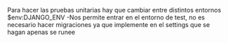 Para hacer las pruebas unitarias hay que cambiar entre distintos entornos
$env:DJANGO_ENV  -Nos permite entrar en el entorno de test, no es necesario hacer migraciones ya que implemente en el settings que se hagan apenas se runee
